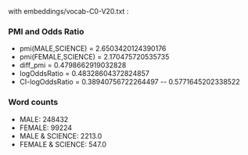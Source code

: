 with embeddings/vocab-C0-V20.txt :
 
### PMI and Odds Ratio 
 - pmi(MALE,SCIENCE) = 2.6503420124390176
 - pmi(FEMALE,SCIENCE) = 2.170475720535735
 - diff_pmi = 0.4798662919032828
 - logOddsRatio = 0.48328604372824857
 - CI-logOddsRatio = 0.38940756722264497 -- 0.5771645202338522
 
### Word counts 
 - MALE: 248432
 - FEMALE: 99224
 - MALE & SCIENCE: 2213.0
 - FEMALE & SCIENCE: 547.0

